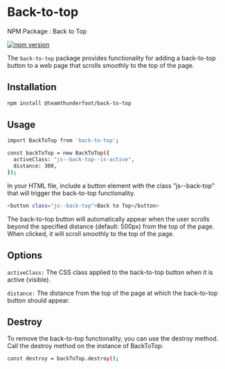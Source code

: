 # Back-to-top

NPM Package : Back to Top

[![npm version](https://badge.fury.io/js/back-to-top.svg)](https://badge.fury.io/js/back-to-top)

The `back-to-top` package provides functionality for adding a back-to-top button to a web page that scrolls smoothly to the top of the page.

## Installation

```sh
npm install @teamthunderfoot/back-to-top
```

## Usage

```sh
import BackToTop from 'back-to-top';

const backToTop = new BackToTop({
  activeClass: "js--back-top--is-active",
  distance: 300,
});
```

In your HTML file, include a button element with the class "js--back-top" that will trigger the back-to-top functionality.

```sh
<button class="js--back-top">Back to Top</button>
```

The back-to-top button will automatically appear when the user scrolls beyond the specified distance (default: 500px) from the top of the page. When clicked, it will scroll smoothly to the top of the page.

## Options

`activeClass:` The CSS class applied to the back-to-top button when it is active (visible).

`distance:` The distance from the top of the page at which the back-to-top button should appear.

## Destroy

To remove the back-to-top functionality, you can use the destroy method. Call the destroy method on the instance of BackToTop:

```sh
const destroy = backToTop.destroy();
```
